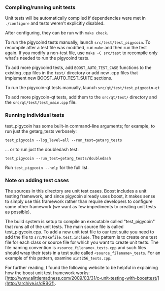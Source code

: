 ### Compiling/running unit tests

Unit tests will be automatically compiled if dependencies were met in `./configure`
and tests weren't explicitly disabled.

After configuring, they can be run with `make check`.

To run the pigycoind tests manually, launch `src/test/test_pigycoin`. To recompile
after a test file was modified, run `make` and then run the test again. If you
modify a non-test file, use `make -C src/test` to recompile only what's needed
to run the pigycoind tests.

To add more pigycoind tests, add `BOOST_AUTO_TEST_CASE` functions to the existing
.cpp files in the `test/` directory or add new .cpp files that
implement new BOOST_AUTO_TEST_SUITE sections.

To run the pigycoin-qt tests manually, launch `src/qt/test/test_pigycoin-qt`

To add more pigycoin-qt tests, add them to the `src/qt/test/` directory and
the `src/qt/test/test_main.cpp` file.

### Running individual tests

test_pigycoin has some built-in command-line arguments; for
example, to run just the getarg_tests verbosely:

    test_pigycoin --log_level=all --run_test=getarg_tests

... or to run just the doubledash test:

    test_pigycoin --run_test=getarg_tests/doubledash

Run `test_pigycoin --help` for the full list.

### Note on adding test cases

The sources in this directory are unit test cases.  Boost includes a
unit testing framework, and since pigycoin already uses boost, it makes
sense to simply use this framework rather than require developers to
configure some other framework (we want as few impediments to creating
unit tests as possible).

The build system is setup to compile an executable called "test_pigycoin"
that runs all of the unit tests.  The main source file is called
test_pigycoin.cpp. To add a new unit test file to our test suite you need
to add the file to `src/Makefile.test.include`. The pattern is to create
one test file for each class or source file for which you want to create
unit tests.  The file naming convention is `<source_filename>_tests.cpp`
and such files should wrap their tests in a test suite
called `<source_filename>_tests`. For an example of this pattern,
examine `uint256_tests.cpp`.

For further reading, I found the following website to be helpful in
explaining how the boost unit test framework works:
[http://www.alittlemadness.com/2009/03/31/c-unit-testing-with-boosttest/](http://archive.is/dRBGf).
